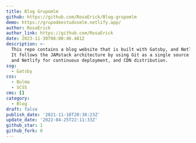 ```yaml
---
title: Blog Grupomlm
github: https://github.com/RosaErick/Blog-grupomlm
demo: https://grupodeestudosmlm.netlify.app/
author: RosaErick
author_link: https://github.com/RosaErick
date: 2023-11-30T08:00:46.481Z
description: >-
  This repo contains a blog website that is built with Gatsby, and Netlify CMS.
  It follows the JAMstack architecture by using Git as a single source of truth,
  and Netlify for continuous deployment, and CDN distribution.
ssg:
  - Gatsby
css:
  - Bulma
  - SCSS
cms: []
category:
  - Blog
draft: false
publish_date: '2021-11-10T20:38:23Z'
update_date: '2022-04-25T22:11:33Z'
github_star: 1
github_fork: 0
---
```

